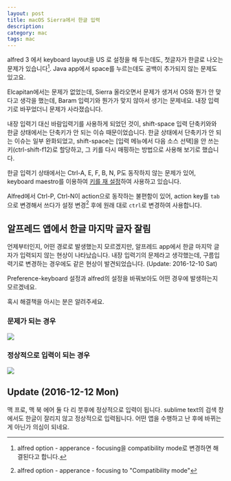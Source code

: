 ```yaml
---
layout: post
title: macOS Sierra에서 한글 입력
description: 
category: mac
tags: mac
---
```


alfred 3 에서 keyboard layout을 US 로 설정을 해 두는데도,  첫글자가 한글로 나오는 문제가 있습니다[^1]. 
Java app에서 space를 누르는데도 공백이 추가되지 않는 문제도 있고요. 
 
Elcapitan에서는 문제가 없었는데, Sierra 올라오면서 문제가 생겨서 OS와 뭔가 안 맞다고 생각을 했는데,
Baram 입력기와 뭔가가 맞지 않아서 생기는 문제네요.  내장 입력기로 바꾸었더니 문제가 사라졌습니다.
 
내장 입력기 대신 바람입력기를 사용하게 되었던 것이, 
shift-space 입력 단축키와와 한글 상태에서는 단축키가 안 되는 이슈 때문이었습니다.
한글 상태에서 단축키가 안 되는 이슈는 일부 완화되었고, 
shift-space는 [입력 메뉴에서 다음 소스 선택]을 안 쓰는 키(ctrl-shift-f12)로 할당하고, 
그 키를 다시 매핑하는 방법으로 사용해 보기로 했습니다. 
 
한글 입력기 상태에서는 Ctrl-A, E, F, B, N, P도 동작하지 않는 문제가 있어, 
keyboard maestro를 이용하여 [키를 재 설정](http://d.jmjeong.com/MwBk+)하여 사용하고 있습니다.

Alfred에서 Ctrl-P, Ctrl-N이 action으로 동작하는 불편함이 있어, action key를 `tab`으로 변경해서 
쓰다가 설정 변경[^2] 후에 원래 대로 `ctrl`로 변경하여 사용합니다. 

## 알프레드 앱에서 한글 마지막 글자 잘림

언제부터인지, 어떤 경로로 발생했는지 모르겠지만, 알프레드 app에서 한글 마지막 글자가 입력되지 않는
현상이 나타났습니다.  내장 입력기의 문제라고 생각했는데, 구름입력기로 변경하는 경우에도 같은 현상이 발견되었습니다. 
(Update: 2016-12-10 Sat)

Preference-keyboard 설정과 alfred의 설정을 바꿔보아도 어떤 경우에 발생하는지 모르겠네요. 

혹시 해결책을 아시는 분은 알려주세요. 

### 문제가 되는 경우 

![](http://d.jmjeong.com/BHoh+)

### 정상적으로 입력이 되는 경우

![](http://d.jmjeong.com/Tohl+)
 
## Update (2016-12-12 Mon)

맥 프로, 맥 북 에어 둘 다 리 붓후에 정상적으로 입력이 됩니다. sublime text의 검색 창에서도 한글이 잘리지 않고 정상적으로 입력됩니다. 
어떤 앱을 수행하고 난 후에 바뀌는게 아닌가 의심이 되네요. 


[^1]: alfred option - apperance - focusing을 compatibility mode로 변경하면 해결된다고 합니다. 
[^2]: alfred option - apperance - focusing to "Compatibility mode"